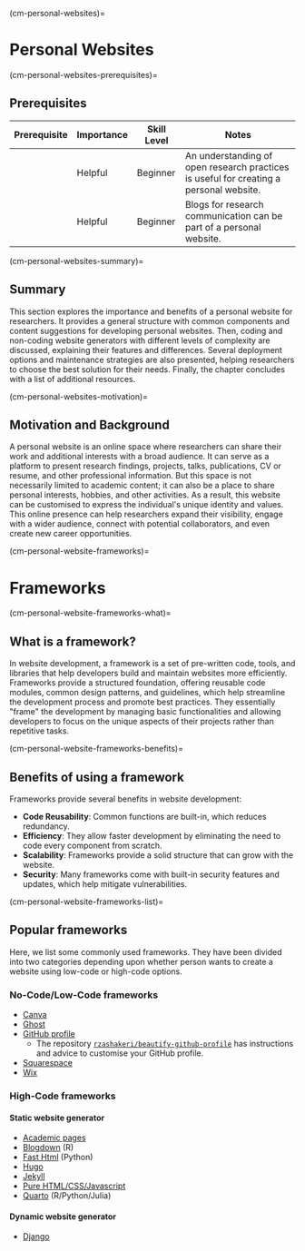 (cm-personal-websites)=
# Personal Websites

(cm-personal-websites-prerequisites)=
## Prerequisites

| Prerequisite | Importance | Skill Level | Notes |
| -------------|----------|------|----|
| [](#rr-open) | Helpful | Beginner | An understanding of open research practices is useful for creating a personal website. |
| [](#cm-blogs) | Helpful | Beginner | Blogs for research communication can be part of a personal website. |

(cm-personal-websites-summary)=
## Summary

This section explores the importance and benefits of a personal website for researchers.
It provides a general structure with common components and content suggestions for developing personal websites.
Then, coding and non-coding website generators with different levels of complexity are discussed, explaining their features and differences.
Several deployment options and maintenance strategies are also presented, helping researchers to choose the best solution for their needs.
Finally, the chapter concludes with a list of additional resources.

(cm-personal-websites-motivation)=
## Motivation and Background

A personal website is an online space where researchers can share their work and additional interests with a broad audience.
It can serve as a platform to present research findings, projects, talks, publications, CV or resume, and other professional information.
But this space is not necessarily limited to academic content; it can also be a place to share personal interests, hobbies, and other activities.
As a result, this website can be customised to express the individual's unique identity and values.
This online presence can help researchers expand their visibility, engage with a wider audience, connect with potential collaborators, and even create new career opportunities.

(cm-personal-website-frameworks)=
# Frameworks

(cm-personal-website-frameworks-what)=
## What is a framework?

In website development, a framework is a set of pre-written code, tools, and
libraries that help developers build and maintain websites more efficiently.
Frameworks provide a structured foundation, offering reusable code modules,
common design patterns, and guidelines, which help streamline the development
process and promote best practices. They essentially "frame" the development by
managing basic functionalities and allowing developers to focus on the unique
aspects of their projects rather than repetitive tasks.

(cm-personal-website-frameworks-benefits)=
## Benefits of using a framework

Frameworks provide several benefits in website development:

* **Code Reusability**: Common functions are built-in, which
reduces redundancy.
* **Efficiency**: They allow faster development by eliminating the need
to code every component from scratch.
* **Scalability**: Frameworks provide a solid structure that can grow with the
website.
* **Security**: Many frameworks come with built-in security features and
updates, which help mitigate vulnerabilities.

(cm-personal-website-frameworks-list)=
## Popular frameworks

Here, we list some commonly used frameworks. They have been
divided into two categories depending upon whether person wants to create a
website using low-code or high-code options.

### No-Code/Low-Code frameworks
* [Canva](https://www.canva.com/design-school/resources/how-to-make-website-with-canva-step-by-step-guide)
* [Ghost](https://ghost.org/resources/building/)
* [GitHub profile](https://docs.github.com/en/account-and-profile/setting-up-and-managing-your-github-profile/customizing-your-profile/about-your-profile)
  * The repository [`rzashakeri/beautify-github-profile`](https://github.com/rzashakeri/beautify-github-profile) has instructions and advice to customise your GitHub profile.
* [Squarespace](http://squarespace.com)
* [Wix](https://learnxinyminutes.com/)

### High-Code frameworks

#### Static website generator

* [Academic pages](https://github.com/academicpages/academicpages.github.io)
* [Blogdown](https://bookdown.org/yihui/blogdown/) (R)
* [Fast Html](https://fastht.ml/) (Python)
* [Hugo](https://gohugo.io/)
* [Jekyll](https://jekyllrb.com/)
* [Pure HTML/CSS/Javascript](https://pure-css.github.io/start/)
* [Quarto](https://quarto.org/docs/gallery/#websites) (R/Python/Julia)

#### Dynamic website generator

* [Django](https://www.djangoproject.com/)
